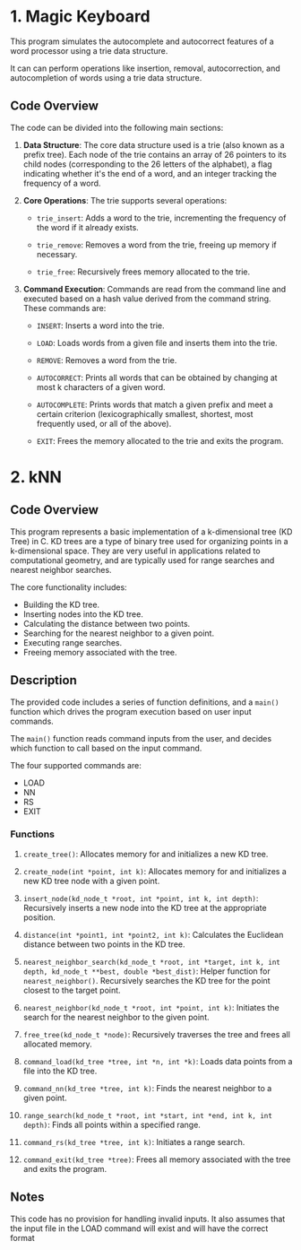# 1. Magic Keyboard

This program simulates the autocomplete and autocorrect features of a word processor using a trie data structure.

It can can perform operations like insertion, removal, autocorrection, and autocompletion of words using a trie data structure.

## Code Overview

The code can be divided into the following main sections:

1. **Data Structure**: The core data structure used is a trie (also known as a prefix tree). Each node of the trie contains an array of 26 pointers to its child nodes (corresponding to the 26 letters of the alphabet), a flag indicating whether it's the end of a word, and an integer tracking the frequency of a word.

2. **Core Operations**: The trie supports several operations:

    - `trie_insert`: Adds a word to the trie, incrementing the frequency of the word if it already exists.
  
    - `trie_remove`: Removes a word from the trie, freeing up memory if necessary.
  
    - `trie_free`: Recursively frees memory allocated to the trie.

3. **Command Execution**: Commands are read from the command line and executed based on a hash value derived from the command string. These commands are:
  
    - `INSERT`: Inserts a word into the trie.
  
    - `LOAD`: Loads words from a given file and inserts them into the trie.
  
    - `REMOVE`: Removes a word from the trie.
  
    - `AUTOCORRECT`: Prints all words that can be obtained by changing at most k characters of a given word.
  
    - `AUTOCOMPLETE`: Prints words that match a given prefix and meet a certain criterion (lexicographically smallest, shortest, most frequently used, or all of the above).

    - `EXIT`: Frees the memory allocated to the trie and exits the program.




# 2. kNN

## Code Overview
This program represents a basic implementation of a k-dimensional tree (KD Tree) in C. KD trees are a type of binary tree used for organizing points in a k-dimensional space. They are very useful in applications related to computational geometry, and are typically used for range searches and nearest neighbor searches.

The core functionality includes:
- Building the KD tree.
- Inserting nodes into the KD tree.
- Calculating the distance between two points.
- Searching for the nearest neighbor to a given point.
- Executing range searches.
- Freeing memory associated with the tree.

## Description

The provided code includes a series of function definitions, and a `main()` function which drives the program execution based on user input commands.

The `main()` function reads command inputs from the user, and decides which function to call based on the input command.

The four supported commands are:
- LOAD
- NN
- RS
- EXIT

### Functions

1. `create_tree()`: Allocates memory for and initializes a new KD tree.

2. `create_node(int *point, int k)`: Allocates memory for and initializes a new KD tree node with a given point.

3. `insert_node(kd_node_t *root, int *point, int k, int depth)`: Recursively inserts a new node into the KD tree at the appropriate position.

4. `distance(int *point1, int *point2, int k)`: Calculates the Euclidean distance between two points in the KD tree.

5. `nearest_neighbor_search(kd_node_t *root, int *target, int k, int depth, kd_node_t **best, double *best_dist)`: Helper function for `nearest_neighbor()`. Recursively searches the KD tree for the point closest to the target point.

6. `nearest_neighbor(kd_node_t *root, int *point, int k)`: Initiates the search for the nearest neighbor to the given point.

7. `free_tree(kd_node_t *node)`: Recursively traverses the tree and frees all allocated memory.

8. `command_load(kd_tree *tree, int *n, int *k)`: Loads data points from a file into the KD tree.

9. `command_nn(kd_tree *tree, int k)`: Finds the nearest neighbor to a given point.

10. `range_search(kd_node_t *root, int *start, int *end, int k, int depth)`: Finds all points within a specified range.

11. `command_rs(kd_tree *tree, int k)`: Initiates a range search.

12. `command_exit(kd_tree *tree)`: Frees all memory associated with the tree and exits the program.


## Notes

This code has no provision for handling invalid inputs. It also assumes that the input file in the LOAD command will exist and will have the correct format

